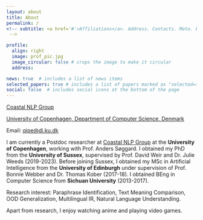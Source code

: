 ```yaml
---
layout: about
title: About
permalink: /
<!-- subtitle: <a href='#'>Affiliations</a>. Address. Contacts. Moto. Etc.
 -->

profile:
  align: right
  image: prof_pic.jpg
  image_circular: false # crops the image to make it circular
  address:

news: true  # includes a list of news items
selected_papers: true # includes a list of papers marked as "selected={true}"
social: false  # includes social icons at the bottom of the page
---
```

[Coastal NLP Group](https://coastalcph.github.io/)

[University of Copenhagen, Department of Computer Science, Denmark](https://di.ku.dk/english/)

Email: qipe@di.ku.dk

I am currently a Postdoc researcher at [Coastal NLP Group](https://coastalcph.github.io/) at the **University of Copenhagen**, working with Prof. Anders Søggard. I obtained my PhD from the **University of Sussex**, supervised by Prof. David Weir and Dr. Julie Weeds (2019-2023). Before joining Sussex, I obtained my MSc in Artificial Intelligence from the **University of Edinburgh** under supervision of Prof. Bonnie Webber and Dr. Thomas Kober (2017-18). I obtained BEng in Computer Science from **Sichuan University** (2013-2017). 

Research interest: Paraphrase Identification, Text Meaning Comparison, OOD Generalization, Multilingual IR, Natural Language Understanding.

Apart from research, I enjoy watching anime and playing video games.

<!-- Write your biography here. Tell the world about yourself. Link to your favorite [subreddit](http://reddit.com). You can put a picture in, too. The code is already in, just name your picture `prof_pic.jpg` and put it in the `img/` folder. -->

<!-- Put your address / P.O. box / other info right below your picture. You can also disable any these elements by editing `profile` property of the YAML header of your `_pages/about.md`. Edit `_bibliography/papers.bib` and Jekyll will render your [publications page](/al-folio/publications/) automatically.
 -->
<!-- Link to your social media connections, too. This theme is set up to use [Font Awesome icons](http://fortawesome.github.io/Font-Awesome/) and [Academicons](https://jpswalsh.github.io/academicons/), like the ones below. Add your Facebook, Twitter, LinkedIn, Google Scholar, or just disable all of them.
 -->